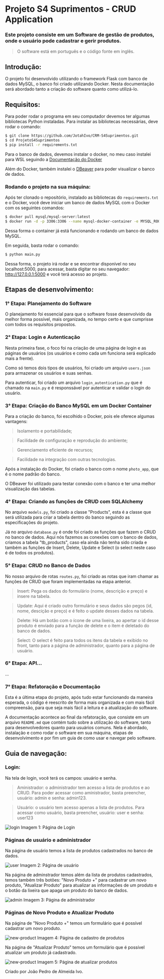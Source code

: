 # Projeto S4 Suprimentos - CRUD Application

### Este projeto consiste em um Software de gestão de produtos, onde o usuário pode cadastrar e gerir produtos.

> O software está em português e o código fonte em inglês.

## Introdução:
O projeto foi desenvolvido utilizando o framework Flask com banco de dados MySQL, o banco foi criado utilizando Docker. Nesta documentação será abordado tanto a criação do software quanto como utilizá-lo.

## Requisitos:
Para poder rodar o programa em seu computador devemos ter algumas bibliotecas Python instaladas. Para instalar as bibliotecas necessárias, deve rodar o comando:
```bash
$ git clone https://github.com/JotahIvo/CRM-S4Suprimentos.git
$ cd ProjetoS4Suprimentos
$ pip install -r requirements.txt
```
Para o banco de dados, devemos instalar o docker, no meu caso instalei para WSL seguindo a [Documentação do Docker][link-docker]

Além do Docker, também instalei o [DBeaver][link-dbeaver] para poder visualizar o banco de dados.

### Rodando o projeto na sua máquina:
Após ter clonado o repositório, instalado as bibliotecas do `requirements.txt` e o Docker, você deve iniciar um banco de dados MySQL com o Docker com os seguintes comandos:

```bash
$ docker pull mysql/mysql-server:latest
$ docker run -d -p 3306:3306 --name mysql-docker-container -e MYSQL_ROOT_PASSWORD=admin -e MYSQL_DATABASE=photo_app -e MYSQL_USER=admin -e MYSQL_PASSWORD=admin mysql/mysql-server:latest
```

Dessa forma o container já está funcionando e rodando um banco de dados MySQL.

Em seguida, basta rodar o comando:

```bash
$ python main.py
```

Dessa forma, o projeto irá rodar e se encontrar disponível no seu localhost:5000, para acessar, basta digitar no seu navegador: http://127.0.0.1:5000 e você terá acesso ao projeto.

## Etapas de desenvolvimento:

### 1° Etapa: Planejamento do Software
O planejamento foi essencial para que o software fosse desenvolvido da melhor forma possível, mais organizada, no tempo certo e que cumprisse com todos os requisitos propostos. 

### 2° Etapa: Login e Autenticação
Nesta primeira fase, o foco foi na criação de uma página de login e as páginas de usuários (os usuários e como cada um funciona será explicado mais a frente).

Como só temos dois tipos de usuários, foi criado um arquivo `users.json` para armazenar os usuários e suas senhas.

Para autenticar, foi criado um arquivo `login_autentication.py` que é chamado na `main.py` e é responssável por autenticar e validar o login do usuário.

### 3° Etapa: Criação do Banco MySQL em um Docker Container
Para a criação do banco, foi escolhido o Docker, pois ele oferece algumas vantagens:
> Isolamento e portabilidade;

> Facilidade de configuração e reprodução do ambiente;

> Gerenciamento eficiente de recursos;

> Facilidade na integração com outras tecnologias.

Após a instalação do Docker, foi criado o banco com o nome `photo_app`, que é o nome padrão do banco.

O DBeaver foi utilizado para testar conexão com o banco e ter uma melhor visualização das tabelas.

### 4° Etapa: Criando as funções de CRUD com SQLAlchemy

No arquivo `models.py`, foi criado a classe "Products", esta é a classe que será utilizada para criar a tabela dentro do banco seguindo as especificações do projeto.

Já no arquivo `database.py` é onde foi criado as funções que fazem o CRUD no banco de dados. Aqui nós fazemos as conexões com o banco de dados, criamos a tabela "tb_products", caso ela ainda não tenha sido criada e também as funções de Insert, Delete, Update e Select (o select neste caso é de todos os produtos).

### 5° Etapa: CRUD no Banco de Dados

No nosso arquivo de rotas `routes.py`, foi criado as rotas que iram chamar as funções de CRUD que foram implementadas na etapa anterior. 

> Insert: Pega os dados do formulário (nome, descrição e preço) e insere na tabela.

> Update: Aqui é criado outro formulário e seus dados são pegos (id, nome, descição e preço) e é feito o update desses dados na tabela.

> Delete: Há um botão com o ícone de uma lixeira, ao apertar o id desse produto é enviado para a função de delete e o item é deletado do banco de dados.

> Select: O select é feito para todos os itens da tabela e exibido no front, tanto para a página de administrador, quanto para a página de usuário.

### 6° Etapa: API...
...

### 7° Etapa: Refatoração e Documentação

Esta é a última etapa do projeto, após tudo estar funcionando da maneira esperada, o código é reescrito de forma mais organizada e com mais fácil compreensão, para que seja mais fácil a leitura e a atualização do software.

A documentação acontece ao final da refatoração, que consiste em um arquivo `README.md` que contém tudo sobre a utilização do software, tanto para desenvolvedores quanto para usuários comuns. Nela é abordado, instalação e como rodar o software em sua máquina, etapas de desenvolvimento e por fim um guia de como usar e navegar pelo software.


## Guia de navegação:

### Login: 
Na tela de login, você terá os campos: usuário e senha. 
> Aministrador: o administrador tem acesso a lista de produtos e ao CRUD. Para poder acessar como aministrador, basta preencher, usuário: admin e senha: admin123.

> Usuário: o usuário tem acesso apenas a lista de produtos. Para acessar como usuário, basta preencher, usuário: user e senha: user123

![login](./static/images/login-page.jpeg)
Imagem 1: Página de Login

### Páginas de usuário e administrador 
Na página de usuário temos a lista de produtos cadastrados no banco de dados.

![user](./static/images/user-page.jpeg)
Imagem 2: Página de usuário

Na página de adminstrador temos além da lista de produtos cadastrados, temos também três botões: "Novo Produto +" para cadastrar um novo produto, "Atualizar Produto" para atualizar as informações de um produto e o botão da lixeira que apaga um produto do banco de dados.

![admin](./static/images/admin-page.jpeg)
Imagem 3: Página de administrador

### Páginas de Novo Produto e Atualizar Produto
Na página de "Novo Produto +" temos um formulário que é possível cadastrar um novo produto.

![new-product](./static/images/new-product-page.jpeg)
Imagem 4: Página de cadastro de produtos

Na página de "Atualizar Produto" temos um formulário que é possível atualizar um produto já cadastrado.

![new-product](./static/images/update-page.jpeg)
Imagem 5: Página de atualizar produtos

Criado por João Pedro de Almeida Ivo.

[link-docker]: https://docs.docker.com/desktop/wsl/
[link-dbeaver]: https://dbeaver.io/download/